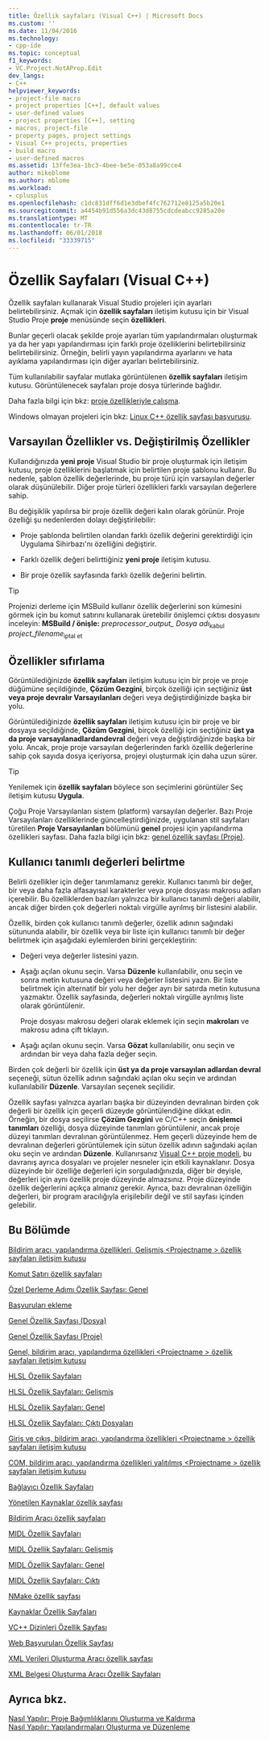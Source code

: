 ```yaml
---
title: Özellik sayfaları (Visual C++) | Microsoft Docs
ms.custom: ''
ms.date: 11/04/2016
ms.technology:
- cpp-ide
ms.topic: conceptual
f1_keywords:
- VC.Project.NotAProp.Edit
dev_langs:
- C++
helpviewer_keywords:
- project-file macro
- project properties [C++], default values
- user-defined values
- project properties [C++], setting
- macros, project-file
- property pages, project settings
- Visual C++ projects, properties
- build macro
- user-defined macros
ms.assetid: 13ffe3ea-1bc3-4bee-be5e-053a8a99cce4
author: mikeblome
ms.author: mblome
ms.workload:
- cplusplus
ms.openlocfilehash: c1dc831dff6d1e3dbef4fc762712e8125a5b20e1
ms.sourcegitcommit: a4454b91d556a3dc43d8755cdcdeabcc9285a20e
ms.translationtype: MT
ms.contentlocale: tr-TR
ms.lasthandoff: 06/01/2018
ms.locfileid: "33339715"
---
```

# <a name="property-pages-visual-c"></a>Özellik Sayfaları (Visual C++)

Özellik sayfaları kullanarak Visual Studio projeleri için ayarları belirtebilirsiniz. Açmak için **özellik sayfaları** iletişim kutusu için bir Visual Studio Proje **proje** menüsünde seçin **özellikleri**.

Bunlar geçerli olacak şekilde proje ayarları tüm yapılandırmaları oluşturmak ya da her yapı yapılandırması için farklı proje özelliklerini belirtebilirsiniz belirtebilirsiniz. Örneğin, belirli yayın yapılandırma ayarlarını ve hata ayıklama yapılandırması için diğer ayarları belirtebilirsiniz.

Tüm kullanılabilir sayfalar mutlaka görüntülenen **özellik sayfaları** iletişim kutusu. Görüntülenecek sayfaları proje dosya türlerinde bağlıdır.

Daha fazla bilgi için bkz: [proje özellikleriyle çalışma](../ide/working-with-project-properties.md).

Windows olmayan projeleri için bkz: [Linux C++ özellik sayfası başvurusu](../linux/prop-pages-linux.md)<!-- or [C++ Cross Platform Property Page Reference](../linux/prop-pages-linux.md)-->.

## <a name="default-properties-vs-modified-properties"></a>Varsayılan Özellikler vs. Değiştirilmiş Özellikler

Kullandığınızda **yeni proje** Visual Studio bir proje oluşturmak için iletişim kutusu, proje özelliklerini başlatmak için belirtilen proje şablonu kullanır. Bu nedenle, şablon özellik değerlerinde, bu proje türü için varsayılan değerler olarak düşünülebilir. Diğer proje türleri özellikleri farklı varsayılan değerlere sahip.

Bu değişiklik yapılırsa bir proje özellik değeri kalın olarak görünür. Proje özelliği şu nedenlerden dolayı değiştirilebilir:

- Proje şablonda belirtilen olandan farklı özellik değerini gerektirdiği için Uygulama Sihirbazı'nı özelliğini değiştirir.

- Farklı özellik değeri belirttiğiniz **yeni proje** iletişim kutusu.

- Bir proje özellik sayfasında farklı özellik değerini belirtin.

> [!TIP]
> Projenizi derleme için MSBuild kullanır özellik değerlerini son kümesini görmek için bu komut satırını kullanarak üretebilir önişlemci çıktısı dosyasını inceleyin: **MSBuild / önişle:** *preprocessor_output_ Dosya adı*<sub>kabul</sub> *project_filename*<sub>iptal et</sub>

## <a name="resetting-properties"></a>Özellikler sıfırlama

Görüntülediğinizde **özellik sayfaları** iletişim kutusu için bir proje ve proje düğümüne seçildiğinde, **Çözüm Gezgini**, birçok özelliği için seçtiğiniz **üst veya proje devralır Varsayılanları** değeri veya değiştirdiğinizde başka bir yolu.

Görüntülediğinizde **özellik sayfaları** iletişim kutusu için bir proje ve bir dosyaya seçildiğinde, **Çözüm Gezgini**, birçok özelliği için seçtiğiniz **üst ya da proje varsayılanadlardandevral** değeri veya değiştirdiğinizde başka bir yolu. Ancak, proje proje varsayılan değerlerinden farklı özellik değerlerine sahip çok sayıda dosya içeriyorsa, projeyi oluşturmak için daha uzun sürer.

> [!TIP]
> Yenilemek için **özellik sayfaları** böylece son seçimlerini görüntüler Seç iletişim kutusu **Uygula**.

Çoğu Proje Varsayılanları sistem (platform) varsayılan değerler. Bazı Proje Varsayılanları özelliklerinde güncelleştirdiğinizde, uygulanan stil sayfaları türetilen **Proje Varsayılanları** bölümünü **genel** projesi için yapılandırma özellikleri sayfası. Daha fazla bilgi için bkz: [genel özellik sayfası (Proje)](../ide/general-property-page-project.md).

## <a name="specifying-user-defined-values"></a>Kullanıcı tanımlı değerleri belirtme

Belirli özellikler için değer tanımlamanız gerekir. Kullanıcı tanımlı bir değer, bir veya daha fazla alfasayısal karakterler veya proje dosyası makrosu adları içerebilir. Bu özelliklerden bazıları yalnızca bir kullanıcı tanımlı değeri alabilir, ancak diğer birden çok değerleri noktalı virgülle ayrılmış bir listesini alabilir.

Özellik, birden çok kullanıcı tanımlı değerler, özellik adının sağındaki sütununda alabilir, bir özellik veya bir liste için kullanıcı tanımlı bir değer belirtmek için aşağıdaki eylemlerden birini gerçekleştirin:

- Değeri veya değerler listesini yazın.

- Aşağı açılan okunu seçin. Varsa **Düzenle** kullanılabilir, onu seçin ve sonra metin kutusuna değeri veya değerler listesini yazın. Bir liste belirtmek için alternatif bir yolu her değer ayrı bir satırda metin kutusuna yazmaktır. Özellik sayfasında, değerleri noktalı virgülle ayrılmış liste olarak görüntülenir.

   Proje dosyası makrosu değeri olarak eklemek için seçin **makroları** ve makrosu adına çift tıklayın.

- Aşağı açılan okunu seçin. Varsa **Gözat** kullanılabilir, onu seçin ve ardından bir veya daha fazla değer seçin.

Birden çok değerli bir özellik için **üst ya da proje varsayılan adlardan devral** seçeneği, sütun özellik adının sağındaki açılan oku seçin ve ardından kullanılabilir **Düzenle**. Varsayılan seçenek seçilidir.

Özellik sayfası yalnızca ayarları başka bir düzeyinden devralınan birden çok değerli bir özellik için geçerli düzeyde görüntülendiğine dikkat edin. Örneğin, bir dosya seçilirse **Çözüm Gezgini** ve C/C++ seçin **önişlemci tanımları** özelliği, dosya düzeyinde tanımları görüntülenir, ancak proje düzeyi tanımları devralınan görüntülenmez. Hem geçerli düzeyinde hem de devralınan değerleri görüntülemek için sütun özellik adının sağındaki açılan oku seçin ve ardından **Düzenle**. Kullanırsanız [Visual C++ proje modeli](https://docs.microsoft.com/dotnet/api/microsoft.visualstudio.vcprojectengine), bu davranış ayrıca dosyaları ve projeler nesneler için etkili kaynaklanır. Dosya düzeyinde bir özelliğe değerleri için sorguladığınızda, diğer bir deyişle, değerleri için aynı özellik proje düzeyinde almazsınız. Proje düzeyinde özellik değerlerini açıkça almanız gerekir. Ayrıca, bazı devralınan özelliğin değerleri, bir program aracılığıyla erişilebilir değil ve stil sayfası içinden gelebilir.

## <a name="in-this-section"></a>Bu Bölümde

[Bildirim aracı, yapılandırma özellikleri, Gelişmiş \<Projectname > özellik sayfaları iletişim kutusu](../ide/advanced-manifest-tool.md)

[Komut Satırı özellik sayfaları](../ide/command-line-property-pages.md)

[Özel Derleme Adımı Özellik Sayfası: Genel](../ide/custom-build-step-property-page-general.md)

[Başvuruları ekleme](../ide/adding-references-in-visual-cpp-projects.md)

[Genel Özellik Sayfası (Dosya)](../ide/general-property-page-file.md)

[Genel Özellik Sayfası (Proje)](../ide/general-property-page-project.md)

[Genel, bildirim aracı, yapılandırma özellikleri \<Projectname > özellik sayfaları iletişim kutusu](../ide/general-manifest-tool-configuration-properties.md)

[HLSL Özellik Sayfaları](../ide/hlsl-property-pages.md)

[HLSL Özellik Sayfaları: Gelişmiş](../ide/hlsl-property-pages-advanced.md)

[HLSL Özellik Sayfaları: Genel](../ide/hlsl-property-pages-general.md)

[HLSL Özellik Sayfaları: Çıktı Dosyaları](../ide/hlsl-property-pages-output-files.md)

[Giriş ve çıkış, bildirim aracı, yapılandırma özellikleri \<Projectname > özellik sayfaları iletişim kutusu](../ide/input-and-output-manifest-tool.md)

[COM, bildirim aracı, yapılandırma özellikleri yalıtılmış \<Projectname > özellik sayfaları iletişim kutusu](../ide/isolated-com-manifest-tool.md)

[Bağlayıcı Özellik Sayfaları](../ide/linker-property-pages.md)

[Yönetilen Kaynaklar özellik sayfası](../ide/managed-resources-property-page.md)

[Bildirim Aracı özellik sayfaları](../ide/manifest-tool-property-pages.md)

[MIDL Özellik Sayfaları](../ide/midl-property-pages.md)

[MIDL Özellik Sayfaları: Gelişmiş](../ide/midl-property-pages-advanced.md)

[MIDL Özellik Sayfaları: Genel](../ide/midl-property-pages-general.md)

[MIDL Özellik Sayfaları: Çıktı](../ide/midl-property-pages-output.md)

[NMake özellik sayfası](../ide/nmake-property-page.md)

[Kaynaklar Özellik Sayfaları](../ide/resources-property-pages.md)

[VC++ Dizinleri Özellik Sayfası](../ide/vcpp-directories-property-page.md)

[Web Başvuruları Özellik Sayfası](../ide/web-references-property-page.md)

[XML Verileri Oluşturma Aracı özellik sayfası](../ide/xml-data-generator-tool-property-page.md)

[XML Belgesi Oluşturma Aracı Özellik Sayfaları](../ide/xml-document-generator-tool-property-pages.md)

## <a name="see-also"></a>Ayrıca bkz.

[Nasıl Yapılır: Proje Bağımlılıklarını Oluşturma ve Kaldırma](/visualstudio/ide/how-to-create-and-remove-project-dependencies)  
[Nasıl Yapılır: Yapılandırmaları Oluşturma ve Düzenleme](/visualstudio/ide/how-to-create-and-edit-configurations)  
